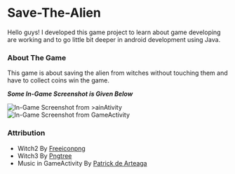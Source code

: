# Save-The-Alien
  Hello guys! I developed this game project to learn about game developing are working and to go little bit deeper in android development using Java.
### About The Game
 This game is about saving the alien from witches without touching them and have to collect coins win the game.
 
 ***Some In-Game Screenshot is Given Below***

![In-Game Screenshot from >ainAtivity](https://github.com/Bibin-sedg/Save-The-Alien/assets/128451175/45a7031f-596c-4ea2-b1fe-88f37c311256)
![In-Game Screenshot from GameActivity](https://github.com/Bibin-sedg/Save-The-Alien/assets/128451175/aa5ecd98-7a62-45b2-8f5c-238bdb3db9f2)

### Attribution

* Witch2 By [Freeiconpng](https://www.freeiconspng.com/img/48945)
* Witch3 By [Pngtree](https://pngtree.com/freepng/cartoon-witch-scary-broomstick_6587232.html)
* Music in GameActivity By [Patrick de Arteaga](https://patrickdearteaga.com/)
